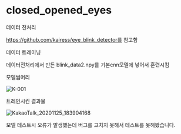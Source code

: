 # closed_opened_eyes

데이터 전처리 

https://github.com/kairess/eye_blink_detector를 참고함


데이터 트레이닝

데이터전처리에서 만든 blink_data2.npy를 기본cnn모델에 넣어서 훈련시킴


모델썸머리

![K-001](https://user-images.githubusercontent.com/70885961/100229637-e5e41880-2f67-11eb-8af4-403230408b22.png)

트레인시킨 결과물

![KakaoTalk_20201125_183904168](https://user-images.githubusercontent.com/70885961/100229829-2d6aa480-2f68-11eb-8764-d2e65625c846.png)

모델 테스트시 오류가 발생했는데 버그를 고치지 못해서 테스트를 못해봤습니다.
